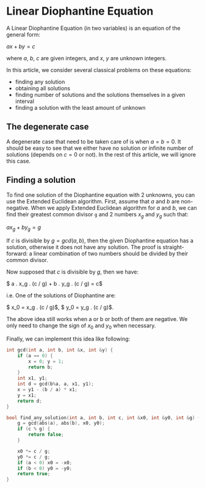 <!--?title Linear Diophantine Equation-->
# Linear Diophantine Equation

A Linear Diophantine Equation (in two variables) is an equation of the general form:

$ax + by = c$

where $a$, $b$, $c$ are given integers, and $x$, $y$ are unknown integers.

In this article, we consider several classical problems on these equations:

* finding any solution
* obtaining all solutions
* finding number of solutions and the solutions themselves in a given interval
* finding a solution with the least amount of unknown

## The degenerate case

A degenerate case that need to be taken care of is when $a = b = 0$. It should be easy to see that we either have no solution or infinite number of solutions (depends on $c = 0$ or not). In the rest of this article, we will ignore this case.

## Finding a solution

To find one solution of the Diophantine equation with 2 unknowns, you can use the Extended Euclidean algorithm. First, assume that $a$ and $b$ are non-negative. When we apply Extended Euclidean algorithm for $a$ and $b$, we can find their greatest common divisor `g` and 2 numbers $x_g$ and $y_g$ such that:

$a x_g + b y_g = g$

If $c$ is divisible by $g = gcd(a, b)$, then the given Diophantine equation has a solution, otherwise it does not have any solution. The proof is straight-forward: a linear combination of two numbers should be divided by their common divisor.

Now supposed that $c$ is divisible by $g$, then we have:

$ a . x_g . (c / g) + b . y_g . (c / g) = c$

i.e. One of the solutions of Diophantine are:

$ x_0 = x_g . (c / g)$,
$ y_0 = y_g . (c / g)$.

The above idea still works when a or b or both of them are negative. We only need to change the sign of $x_0$ and $y_0$ when necessary.

Finally, we can implement this idea like following:

```cpp
int gcd(int a, int b, int &x, int &y) {
    if (a == 0) {
        x = 0; y = 1;
        return b;
    }
    int x1, y1;
    int d = gcd(b%a, a, x1, y1);
    x = y1 - (b / a) * x1;
    y = x1;
    return d;
}

bool find_any_solution(int a, int b, int c, int &x0, int &y0, int &g) {
    g = gcd(abs(a), abs(b), x0, y0);
    if (c % g) {
        return false;
    }

    x0 *= c / g;
    y0 *= c / g;
    if (a < 0) x0 = -x0;
    if (b < 0) y0 = -y0;
    return true;
}
```



